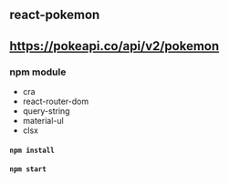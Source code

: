 ## react-pokemon

## https://pokeapi.co/api/v2/pokemon

### npm module

- cra
- react-router-dom
- query-string
- material-ul
- clsx

#### `npm install`

#### `npm start`
